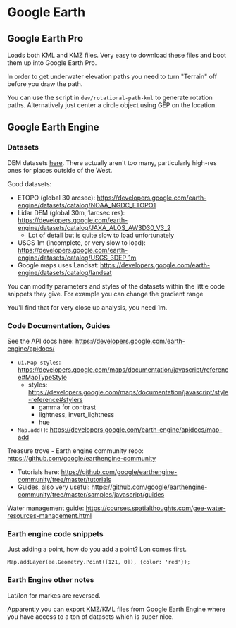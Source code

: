 # Google Earth

## Google Earth Pro

Loads both KML and KMZ files. Very easy to download these files and boot them up into Google Earth Pro.

In order to get underwater elevation paths you need to turn "Terrain" off before you draw the path.

You can use the script in `dev/rotational-path-kml` to generate rotation paths. Alternatively just center a circle object using GEP on the location.

## Google Earth Engine

### Datasets

DEM datasets [here](https://developers.google.com/earth-engine/datasets/tags/dem). There actually aren't too many, particularly high-res ones for places outside of the West.

Good datasets:
- ETOPO (global 30 arcsec): https://developers.google.com/earth-engine/datasets/catalog/NOAA_NGDC_ETOPO1
- Lidar DEM (global 30m, 1arcsec res): https://developers.google.com/earth-engine/datasets/catalog/JAXA_ALOS_AW3D30_V3_2
	- Lot of detail but is quite slow to load unfortunately
- USGS 1m (incomplete, or very slow to load): https://developers.google.com/earth-engine/datasets/catalog/USGS_3DEP_1m
- Google maps uses Landsat: https://developers.google.com/earth-engine/datasets/catalog/landsat

You can modify parameters and styles of the datasets within the little code snippets they give. For example you can change the gradient range

You'll find that for very close up analysis, you need 1m.

### Code Documentation, Guides

See the API docs here: https://developers.google.com/earth-engine/apidocs/
- `ui.Map styles`: https://developers.google.com/maps/documentation/javascript/reference#MapTypeStyle
	- styles: https://developers.google.com/maps/documentation/javascript/style-reference#stylers
		- gamma for contrast
		- lightness, invert_lightness
		- hue
- `Map.add()`: https://developers.google.com/earth-engine/apidocs/map-add

Treasure trove - Earth engine community repo: https://github.com/google/earthengine-community
- Tutorials here: https://github.com/google/earthengine-community/tree/master/tutorials
- Guides, also very useful: https://github.com/google/earthengine-community/tree/master/samples/javascript/guides

Water management guide: https://courses.spatialthoughts.com/gee-water-resources-management.html

### Earth engine code snippets

Just adding a point, how do you add a point? Lon comes first.

```
Map.addLayer(ee.Geometry.Point([121, 0]), {color: 'red'});
```

### Earth Engine other notes

Lat/lon for markes are reversed.

Apparently you can export KMZ/KML files from Google Earth Engine where you have access to a ton of datasets which is super nice.
